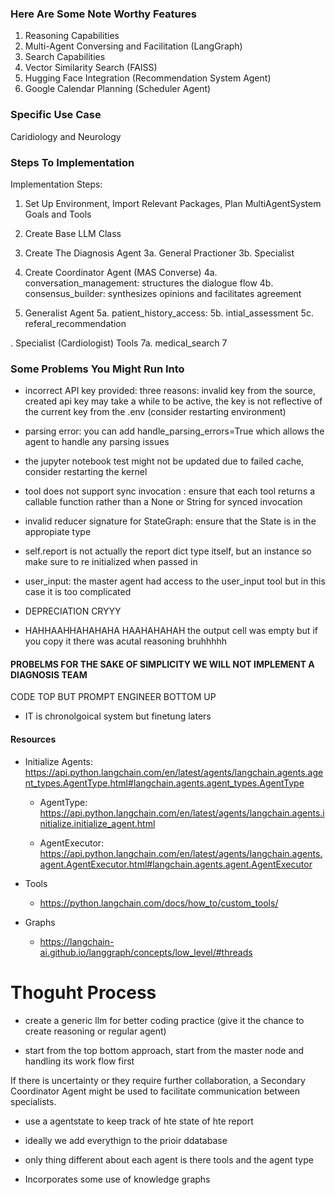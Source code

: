 ### Here Are Some Note Worthy Features
1. Reasoning Capabilities 
2. Multi-Agent Conversing and Facilitation (LangGraph)
3. Search Capabilities 
4. Vector Similarity Search (FAISS)
4. Hugging Face Integration (Recommendation System Agent)
5. Google Calendar Planning (Scheduler Agent)



### Specific Use Case
Caridiology and Neurology 

### Steps To Implementation
Implementation Steps:

1. Set Up Environment, Import Relevant Packages, Plan MultiAgentSystem Goals and Tools

2. Create Base LLM Class

3. Create The Diagnosis Agent
3a. General Practioner
3b. Specialist

4. Create Coordinator Agent (MAS Converse)
4a. conversation_management: structures the dialogue flow
4b. consensus_builder: synthesizes opinions and facilitates agreement

5. Generalist Agent
5a. patient_history_access:
5b. intial_assessment
5c. referal_recommendation

. Specialist (Cardiologist) Tools
7a. medical_search
7



### Some Problems You Might Run Into
- incorrect API key provided: three reasons: invalid key from the source, created api key may take a while to be active, the key is not reflective of the current key from the .env (consider restarting environment)

- parsing error: you can add handle_parsing_errors=True which allows the agent to handle any parsing issues

- the jupyter notebook test might not be updated due to failed cache, consider restarting the kernel

- tool does not support sync invocation : ensure that each tool returns a callable function rather than a None or String for synced invocation

- invalid reducer signature for StateGraph: ensure that the State is in the appropiate type

- self.report is not actually the report dict type itself, but an instance so make sure to re initialized when passed in 

- user_input: the master agent had access to the user_input tool but in this case it is too complicated 

- DEPRECIATION CRYYY

- HAHHAAHHAHAHAHA HAAHAHAHAH the output cell was empty but if you copy it there was acutal reasoning bruhhhhh



#### PROBELMS FOR THE SAKE OF SIMPLICITY WE WILL NOT IMPLEMENT A DIAGNOSIS TEAM

CODE TOP BUT PROMPT ENGINEER BOTTOM UP




- IT is chronolgoical system but finetung laters 


#### Resources

- Initialize Agents: https://api.python.langchain.com/en/latest/agents/langchain.agents.agent_types.AgentType.html#langchain.agents.agent_types.AgentType

    - AgentType: https://api.python.langchain.com/en/latest/agents/langchain.agents.initialize.initialize_agent.html

    - AgentExecutor: https://api.python.langchain.com/en/latest/agents/langchain.agents.agent.AgentExecutor.html#langchain.agents.agent.AgentExecutor

- Tools
    - https://python.langchain.com/docs/how_to/custom_tools/

- Graphs 
    - https://langchain-ai.github.io/langgraph/concepts/low_level/#threads

# Thoguht Process 

- create a generic llm for better coding practice (give it the chance to create reasoning or regular agent)


- start from the top bottom approach, start from the master node and handling its work flow first


If there is uncertainty or they require further collaboration, a Secondary Coordinator Agent might be used to facilitate communication between specialists.

- use a agentstate to keep track of hte state of hte report



- ideally we add everythign to the prioir ddatabase

- only thing different about each agent is there tools and the agent type 


- Incorporates some use of knowledge graphs 

